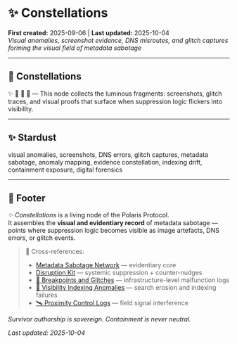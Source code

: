 # ✨ Constellations  
**First created:** 2025-09-06 | **Last updated:** 2025-10-04  
*Visual anomalies, screenshot evidence, DNS misroutes, and glitch captures forming the visual field of metadata sabotage*

---

## 🌌 Constellations  

✨ 👾 🧿 🔮 — This node collects the luminous fragments: screenshots, glitch traces, and visual proofs that surface when suppression logic flickers into visibility.

---

## ✨ Stardust  

visual anomalies, screenshots, DNS errors, glitch captures, metadata sabotage, anomaly mapping, evidence constellation, indexing drift, containment exposure, digital forensics

---

## 🏮 Footer  

*✨ Constellations* is a living node of the Polaris Protocol.  
It assembles the **visual and evidentiary record** of metadata sabotage — points where suppression logic becomes visible as image artefacts, DNS errors, or glitch events.

> 📡 Cross-references:  
> - [Metadata Sabotage Network](../../) — evidentiary core  
> - [Disruption Kit](../../../Disruption_Kit/) — systemic suppression + counter-nudges  
> - [👾 Breakpoints and Glitches](../👾_Breakpoints_And_Glitches/) — infrastructure-level malfunction logs  
> - [🔮 Visibility Indexing Anomalies](../../Suppression_Layers/🔮_Visibility_Indexing_Anomalies/) — search erosion and indexing failures  
> - [🛰️ Proximity Control Logs](../../Suppression_Layers/🛰️_Proximity_Control_Logs/) — field signal interference  

*Survivor authorship is sovereign. Containment is never neutral.*  

_Last updated: 2025-10-04_
